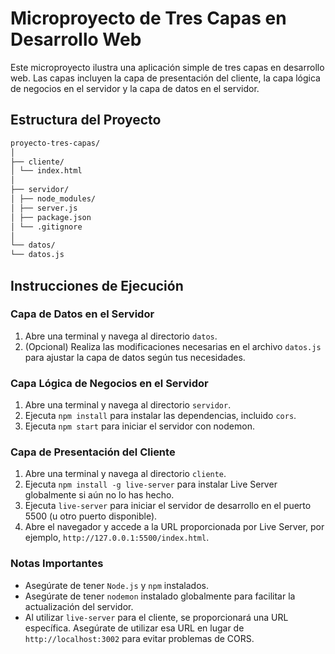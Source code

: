 # Microproyecto de Tres Capas en Desarrollo Web

Este microproyecto ilustra una aplicación simple de tres capas en desarrollo web. Las capas incluyen la capa de presentación del cliente, la capa lógica de negocios en el servidor y la capa de datos en el servidor.

## Estructura del Proyecto

``` markdown
proyecto-tres-capas/
│
├── cliente/
│ └── index.html
│
├── servidor/
│ ├── node_modules/ 
│ ├── server.js
│ ├── package.json
│ └── .gitignore
│
└── datos/
└── datos.js
```

## Instrucciones de Ejecución

### Capa de Datos en el Servidor

1. Abre una terminal y navega al directorio `datos`.
2. (Opcional) Realiza las modificaciones necesarias en el archivo `datos.js` para ajustar la capa de datos según tus necesidades.

### Capa Lógica de Negocios en el Servidor

1. Abre una terminal y navega al directorio `servidor`.
2. Ejecuta `npm install` para instalar las dependencias, incluido `cors`.
3. Ejecuta `npm start` para iniciar el servidor con nodemon.

### Capa de Presentación del Cliente

1. Abre una terminal y navega al directorio `cliente`.
2. Ejecuta `npm install -g live-server` para instalar Live Server globalmente si aún no lo has hecho.
3. Ejecuta `live-server` para iniciar el servidor de desarrollo en el puerto 5500 (u otro puerto disponible).
4. Abre el navegador y accede a la URL proporcionada por Live Server, por ejemplo, `http://127.0.0.1:5500/index.html`.

### Notas Importantes

- Asegúrate de tener `Node.js` y `npm` instalados.
- Asegúrate de tener `nodemon` instalado globalmente para facilitar la actualización del servidor.
- Al utilizar `live-server` para el cliente, se proporcionará una URL específica. Asegúrate de utilizar esa URL en lugar de `http://localhost:3002` para evitar problemas de CORS.

